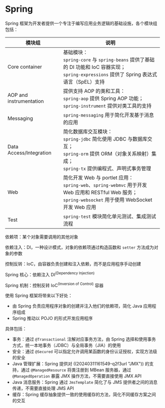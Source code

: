 # Spring

Spring 框架为开发者提供一个专注于编写应用业务逻辑的基础设施，各个模块组包括：

|模块组|说明|
| -------------------------| ---------------------------------------------------------------------------------------------------------------------------|
|Core container|基础模块：<br />`spring-core` 与 `spring-beans` 提供了基础的 DI 功能和 IoC 容器实现；<br />`spring-expressions` 提供了 Spring 表达式语言（SpEL）支持<br />|
|AOP and instrumentation|提供支持 AOP 的类和工具：<br />`spring-aop` 提供 Spring AOP 功能；<br />`spring-instrument` 提供对类工具的支持<br />|
|Messaging|`spring-messaging` 用于简化开发基于消息的应用|
|Data Access/Integration|简化数据库交互模块：<br />`spring-jdbc` 简化使用 JDBC 与数据库交互；<br />`spring-orm` 提供 ORM（对象关系映射）集成；<br />`spring-tx` 提供编程式、声明式事务管理<br />|
|Web|简化开发 Web 与 portlet 应用：<br />`spring-web`、`spring-webmvc` 用于开发 Web 应用和 RESTful Web 服务；<br />`spring-websocket` 用于使用 WebSocket 开发 Web 应用<br />|
|Test|`spring-test` 模块简化单元测试、集成测试流程|

依赖项：某个对象需要调用的其他对象

依赖注入：DI，一种设计模式，对象的依赖项通过构造函数和 `setter` 方法成为对象的参数

控制反转：IoC，由容器负责创建和注入依赖，而不是应用程序手动创建

Spring 核心：依赖注入 DI<sup>(Dependency Injection)</sup>

Spring 机制：控制反转 IoC<sup>(Inversion of Control)</sup> 容器

使用 Spring 框架将带来以下好处：

* 由 Spring 负责应用程序对象的创建并注入他们的依赖项，简化 Java 应用程序组成
* Spring 推动以 POJO 的形式开发应用程序

具体包括：

* 事务：通过 `@Transactional` 注解对应事务方法，由 Spring 选择和使用事务方式，统一本地事务（JDBC）与全局事务（JIA）的使用
* 安全：通过 `@Secured` 可以指定允许调用某函数的身份认证授权，实现方法级的安全
* Java 管理扩展：Spring 提供对 ((20240311161549-q2f3url "JMX")) 的支持，通过 `@ManagedResource` 将类注册到 MBean 服务器，通过 `@ManagedOperation` 暴露 JMX 操作方法，不需要直接使用 JMX API
* Java 消息服务：Spring 通过 `JmsTemplate` 简化了与 JMS 提供者之间的消息传递，不需要直接处理 JMS API
* 缓存：Spring 缓存抽象提供一致的使用缓存的方法，简化不同缓存方案之间的交互
